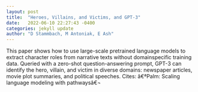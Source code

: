 ```yaml
---
layout: post
title:  "Heroes, Villains, and Victims, and GPT-3"
date:   2022-06-10 22:27:43 -0400
categories: jekyll update
author: "D Stammbach, M Antoniak, E Ash"
---
```

This paper shows how to use large-scale pretrained language models to extract character roles from narrative texts without domainspecific training data. Queried with a zero-shot question-answering prompt, GPT-3 can identify the hero, villain, and victim in diverse domains: newspaper articles, movie plot summaries, and political speeches.
Cites: â€ªPalm: Scaling language modeling with pathwaysâ€¬  